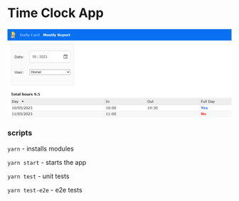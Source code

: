 # Time Clock App

![demo](public/images/demo.png)

### scripts

`yarn` - installs modules

`yarn start` - starts the app

`yarn test` - unit tests

`yarn test-e2e` - e2e tests
